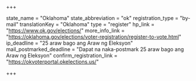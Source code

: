 +++

state_name = "Oklahoma"
state_abbreviation = "ok"
registration_type = "by-mail"
translationKey = "Oklahoma"
type = "register"
hp_link = "https://www.ok.gov/elections/"
more_info_link = "https://oklahoma.gov/elections/voter-registration/register-to-vote.html"
ip_deadline = "25 araw bago ang Araw ng Eleksyon"
mail_postmarked_deadline = "Dapat na naka-postmark  25 araw bago ang Araw ng Eleksyon"
confirm_registration_link = "https://okvoterportal.okelections.us/"

+++